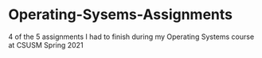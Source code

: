 # Operating-Sysems-Assignments
4 of the 5 assignments I had to finish during my Operating Systems course at CSUSM Spring 2021
